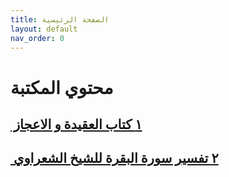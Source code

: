 ```yaml
---
title: الصفحة الرئيسية
layout: default
nav_order: 0
---
```


# محتوي المكتبة

## [١ كتاب العقيدة و الاعجاز ](Akeedah/index.html)‏

## [٢ تفسير سورة البقرة للشيخ الشعراوي ](Baqra/index.html)‏
